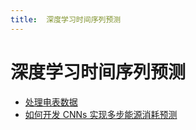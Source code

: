 ```yaml
---
title:  深度学习时间序列预测
---
```


<!-- markdownlint-disable MD025 -->

# 深度学习时间序列预测

- [处理电表数据](ch-16.md)
- [如何开发 CNNs 实现多步能源消耗预测](ch-19.md)




